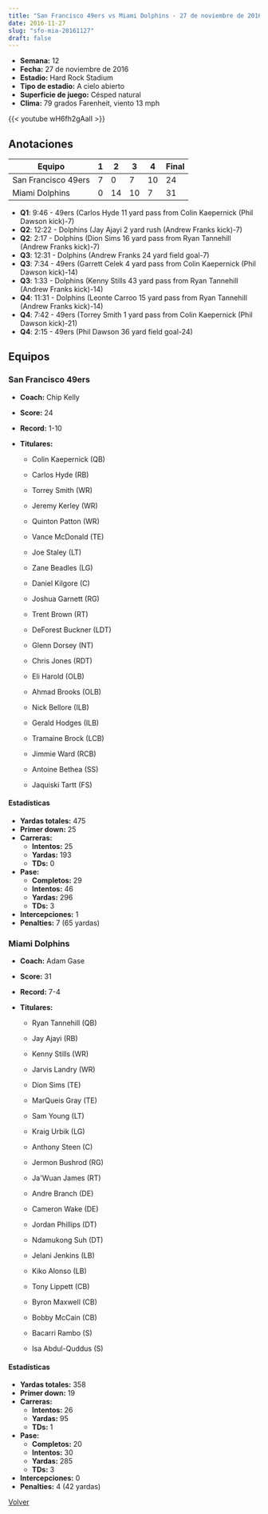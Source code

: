 ```yaml
---
title: "San Francisco 49ers vs Miami Dolphins - 27 de noviembre de 2016"
date: 2016-11-27
slug: "sfo-mia-20161127"
draft: false
---
```


- **Semana:** 12
- **Fecha:** 27 de noviembre de 2016
- **Estadio:** Hard Rock Stadium
- **Tipo de estadio:** A cielo abierto
- **Superficie de juego:** Césped natural
- **Clima:** 79 grados Farenheit, viento 13 mph


{{< youtube wH6fh2gAalI >}}


## Anotaciones
| Equipo | 1 | 2 | 3 | 4 | Final |
|--------|---|---|---|---|-------|
| San Francisco 49ers  | 7 | 0 | 7 | 10  | 24 |
| Miami Dolphins  | 0 | 14 | 10 | 7  | 31 |
- **Q1**: 9:46 - 49ers (Carlos Hyde 11 yard pass from Colin Kaepernick (Phil Dawson kick)-7)
- **Q2**: 12:22 - Dolphins (Jay Ajayi 2 yard rush (Andrew Franks kick)-7)
- **Q2**: 2:17 - Dolphins (Dion Sims 16 yard pass from Ryan Tannehill (Andrew Franks kick)-7)
- **Q3**: 12:31 - Dolphins (Andrew Franks 24 yard field goal-7)
- **Q3**: 7:34 - 49ers (Garrett Celek 4 yard pass from Colin Kaepernick (Phil Dawson kick)-14)
- **Q3**: 1:33 - Dolphins (Kenny Stills 43 yard pass from Ryan Tannehill (Andrew Franks kick)-14)
- **Q4**: 11:31 - Dolphins (Leonte Carroo 15 yard pass from Ryan Tannehill (Andrew Franks kick)-14)
- **Q4**: 7:42 - 49ers (Torrey Smith 1 yard pass from Colin Kaepernick (Phil Dawson kick)-21)
- **Q4**: 2:15 - 49ers (Phil Dawson 36 yard field goal-24)


## Equipos


### San Francisco 49ers
* **Coach:** Chip Kelly
* **Score:** 24
* **Record:** 1-10
* **Titulares:** 

  * Colin Kaepernick (QB) 

  * Carlos Hyde (RB) 

  * Torrey Smith (WR) 

  * Jeremy Kerley (WR) 

  * Quinton Patton (WR) 

  * Vance McDonald (TE) 

  * Joe Staley (LT) 

  * Zane Beadles (LG) 

  * Daniel Kilgore (C) 

  * Joshua Garnett (RG) 

  * Trent Brown (RT) 

  * DeForest Buckner (LDT) 

  * Glenn Dorsey (NT) 

  * Chris Jones (RDT) 

  * Eli Harold (OLB) 

  * Ahmad Brooks (OLB) 

  * Nick Bellore (ILB) 

  * Gerald Hodges (ILB) 

  * Tramaine Brock (LCB) 

  * Jimmie Ward (RCB) 

  * Antoine Bethea (SS) 

  * Jaquiski Tartt (FS) 

#### Estadísticas
* **Yardas totales:** 475
* **Primer down:** 25
* **Carreras:**
  * **Intentos:** 25
  * **Yardas:** 193
  * **TDs:** 0
* **Pase:**
  * **Completos:** 29
  * **Intentos:** 46
  * **Yardas:** 296
  * **TDs:** 3
* **Intercepciones:** 1
* **Penalties:** 7 (65 yardas)

### Miami Dolphins
* **Coach:** Adam Gase
* **Score:** 31
* **Record:** 7-4
* **Titulares:** 

  * Ryan Tannehill (QB) 

  * Jay Ajayi (RB) 

  * Kenny Stills (WR) 

  * Jarvis Landry (WR) 

  * Dion Sims (TE) 

  * MarQueis Gray (TE) 

  * Sam Young (LT) 

  * Kraig Urbik (LG) 

  * Anthony Steen (C) 

  * Jermon Bushrod (RG) 

  * Ja'Wuan James (RT) 

  * Andre Branch (DE) 

  * Cameron Wake (DE) 

  * Jordan Phillips (DT) 

  * Ndamukong Suh (DT) 

  * Jelani Jenkins (LB) 

  * Kiko Alonso (LB) 

  * Tony Lippett (CB) 

  * Byron Maxwell (CB) 

  * Bobby McCain (CB) 

  * Bacarri Rambo (S) 

  * Isa Abdul-Quddus (S) 

#### Estadísticas
* **Yardas totales:** 358
* **Primer down:** 19
* **Carreras:**
  * **Intentos:** 26
  * **Yardas:** 95
  * **TDs:** 1
* **Pase:**
  * **Completos:** 20
  * **Intentos:** 30
  * **Yardas:** 285
  * **TDs:** 3
* **Intercepciones:** 0
* **Penalties:** 4 (42 yardas)


[Volver](/historia/2016)
